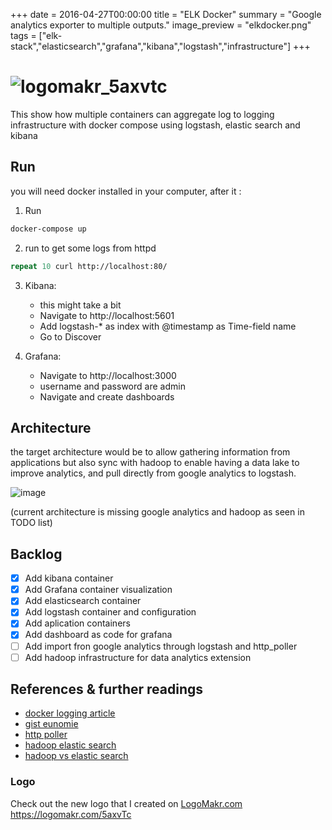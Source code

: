 +++
date = 2016-04-27T00:00:00
title = "ELK Docker"
summary = "Google analytics exporter to multiple outputs."
image_preview = "elkdocker.png"
tags = ["elk-stack","elasticsearch","grafana","kibana","logstash","infrastructure"]
+++
# ![logomakr_5axvtc](https://user-images.githubusercontent.com/3071208/41837679-81e03624-785e-11e8-841c-4bd25a61b5cd.png)

This show how multiple containers can aggregate log to logging infrastructure with docker compose using logstash, elastic search and kibana

## Run

you will need docker installed in your computer, after it :

1. Run

```zsh
docker-compose up
```

2. run to get some logs from httpd

```zsh
repeat 10 curl http://localhost:80/ 
```

3. Kibana:
   - this might take a bit
   - Navigate to http://localhost:5601 
   - Add logstash-* as index with @timestamp as Time-field name
   - Go to Discover 

4. Grafana:
   - Navigate to http://localhost:3000 
   - username and password are admin
   - Navigate and create dashboards

## Architecture

the target architecture would be to allow gathering information from applications but also sync with hadoop to enable having a data lake to improve analytics, and pull directly from google analytics to logstash.

![image](https://user-images.githubusercontent.com/3071208/41893258-66e86d6a-791b-11e8-9e2a-929c723b9f44.png)

(current architecture is missing google analytics and hadoop as seen in TODO list)

## Backlog
- [X] Add kibana container
- [X] Add Grafana container visualization
- [X] Add elasticsearch container
- [X] Add logstash container and configuration
- [X] Add aplication containers
- [X] Add dashboard as code for grafana
- [ ] Add import fron google analytics through logstash and http_poller
- [ ] Add hadoop infrastructure for data analytics extension

## References & further readings

- [docker logging article](https://docs.fluentd.org/v0.12/articles/docker-logging-efk-compose) 
- [gist eunomie](https://gist.github.com/eunomie/e7a183602b8734c47058d277700fdc2d) 
- [http poller](https://www.elastic.co/guide/en/logstash/current/plugins-inputs-http_poller.html)
- [hadoop elastic search](https://www.elastic.co/products/hadoop)
- [hadoop vs elastic search](https://blog.treasuredata.com/blog/2015/08/31/hadoop-vs-elasticsearch-for-advanced-analytics/)

### Logo

Check out the new logo that I created on <a href="http://logomakr.com" title="Logo Makr">LogoMakr.com</a> https://logomakr.com/5axvTc
